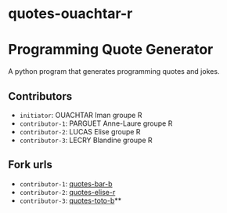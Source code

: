 # quotes-ouachtar-r

# Programming Quote Generator

A python program that generates programming quotes and jokes.

## Contributors
- `initiator`: OUACHTAR Iman groupe R
- `contributor-1`: PARGUET Anne-Laure groupe R
- `contributor-2`: LUCAS Elise groupe R
- `contributor-3`: LECRY Blandine groupe R

## Fork urls
- `contributor-1`: [quotes-bar-b](url-1)
- `contributor-2`: [quotes-elise-r](https://github.com/eliseluc/quotes-lucas-r.git)
- `contributor-3`: [quotes-toto-b](url-3)**
